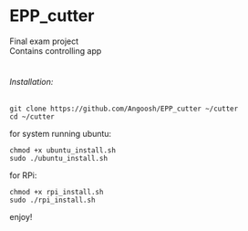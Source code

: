 # EPP_cutter
Final exam project<br />
Contains controlling app<br />
<br />
###### Installation:<br />
```
git clone https://github.com/Angoosh/EPP_cutter ~/cutter
cd ~/cutter
```
for system running ubuntu:
```
chmod +x ubuntu_install.sh
sudo ./ubuntu_install.sh
```
for RPi:
```
chmod +x rpi_install.sh
sudo ./rpi_install.sh
```
enjoy!

